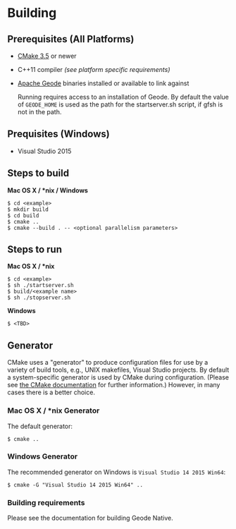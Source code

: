 # Building

## Prerequisites (All Platforms)
* [CMake 3.5](https://cmake.org/) or newer
* C++11 compiler *(see platform specific requirements)*
* [Apache Geode](http://geode.apache.org/releases/) binaries installed or available to link against

   Running requires access to an installation of Geode. By default the value of `GEODE_HOME` is used as the path for the startserver.sh script, if gfsh is not in the path.

## Prequisites (Windows)

* Visual Studio 2015

## Steps to build

**Mac OS X / \*nix / Windows**

    $ cd <example>
    $ mkdir build
    $ cd build
    $ cmake ..
    $ cmake --build . -- <optional parallelism parameters>

## Steps to run

**Mac OS X / \*nix**

    $ cd <example>
    $ sh ./startserver.sh
    $ build/<example name>
    $ sh ./stopserver.sh

**Windows**

    $ <TBD>

## Generator
CMake uses a "generator" to produce configuration files for use by a variety of build tools, e.g., UNIX makefiles, Visual Studio projects. By default a system-specific generator is used by CMake during configuration. (Please see [the CMake documentation](https://cmake.org/documentation/) for further information.) However, in many cases there is a better choice.

### Mac OS X / *nix Generator
The default generator:

    $ cmake ..

### Windows Generator
The recommended generator on Windows is `Visual Studio 14 2015 Win64`:

    $ cmake -G "Visual Studio 14 2015 Win64" ..


### Building requirements
Please see the documentation for building Geode Native.